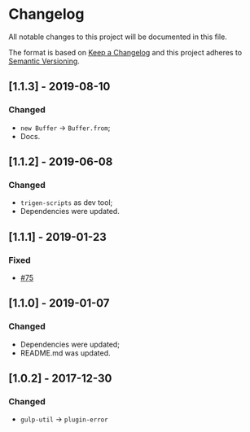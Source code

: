 # Changelog

All notable changes to this project will be documented in this file.

The format is based on [Keep a Changelog](http://keepachangelog.com/en/1.0.0/)
and this project adheres to [Semantic Versioning](http://semver.org/spec/v2.0.0.html).

<!--

DO NOT TOUCH. SAVE IT ON TOP.

## [semver] - date
### Added
- ...

### Changed
- ...

### Fixed
- ...

### Removed
- ...

-->

## [1.1.3] - 2019-08-10
### Changed
- `new Buffer` -> `Buffer.from`;
- Docs.

## [1.1.2] - 2019-06-08
### Changed
- `trigen-scripts` as dev tool;
- Dependencies were updated.

## [1.1.1] - 2019-01-23
### Fixed
- [#75](https://github.com/jgable/gulp-cache/issues/75)

## [1.1.0] - 2019-01-07
### Changed
- Dependencies were updated;
- README.md was updated.

## [1.0.2] - 2017-12-30
### Changed
- `gulp-util` -> `plugin-error`
